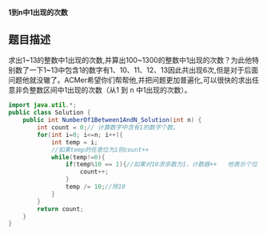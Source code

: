 #### 1到n中1出现的次数

## 题目描述

求出1~13的整数中1出现的次数,并算出100~1300的整数中1出现的次数？为此他特别数了一下1~13中包含1的数字有1、10、11、12、13因此共出现6次,但是对于后面问题他就没辙了。ACMer希望你们帮帮他,并把问题更加普遍化,可以很快的求出任意非负整数区间中1出现的次数（从1 到 n 中1出现的次数）。





```java
import java.util.*;
public class Solution {
    public int NumberOf1Between1AndN_Solution(int n) {
        int count = 0;// 计算数字中含有1的数字个数。
        for(int i=0; i<=n; i++){
            int temp = i;
            //如果temp的任意位为1则count++
            while(temp!=0){
                if(temp%10 == 1){//如果对10求余数为1，计数器++   他表示个位
                    count++;
                }
                temp /= 10;//除10
            }
        }
        return count;
    }
}
```